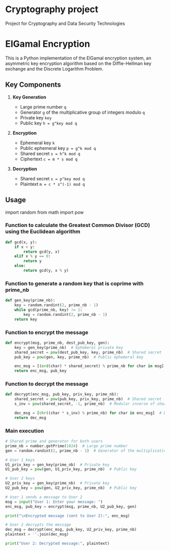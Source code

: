 # Cryptography project
Project for Cryptography and Data Security Technologies

# ElGamal Encryption

This is a Python implementation of the ElGamal encryption system, an asymmetric key encryption algorithm based on the Diffie-Hellman key exchange and the Discrete Logarithm Problem.

## Key Components

1. **Key Generation**
   - Large prime number `q`
   - Generator `g` of the multiplicative group of integers modulo `q`
   - Private key `key`
   - Public key `h = g^key mod q`

2. **Encryption**
   - Ephemeral key `k`
   - Public ephemeral key `p = g^k mod q`
   - Shared secret `s = h^k mod q`
   - Ciphertext `c = m * s mod q`

3. **Decryption**
   - Shared secret `s = p^key mod q`
   - Plaintext `m = c * s^(-1) mod q`

## Usage

import random
from math import pow

### Function to calculate the Greatest Common Divisor (GCD) using the Euclidean algorithm
```python
def gcd(x, y):
    if x < y:
        return gcd(y, x)
    elif x % y == 0:
        return y
    else:
        return gcd(y, x % y)
```

### Function to generate a random key that is coprime with prime_nb
```python
def gen_key(prime_nb):
    key = random.randint(2, prime_nb - 1)
    while gcd(prime_nb, key) != 1:
        key = random.randint(2, prime_nb - 1)
    return key
```

### Function to encrypt the message
```python
def encrypt(msg, prime_nb, dest_pub_key, gen):
    key = gen_key(prime_nb)  # Ephemeral private key
    shared_secret = pow(dest_pub_key, key, prime_nb)  # Shared secret
    pub_key = pow(gen, key, prime_nb)  # Public ephemeral key

    enc_msg = [(ord(char) * shared_secret) % prime_nb for char in msg]  # Encrypt each character
    return enc_msg, pub_key
```

### Function to decrypt the message
```python
def decrypt(enc_msg, pub_key, priv_key, prime_nb):
    shared_secret = pow(pub_key, priv_key, prime_nb)  # Shared secret
    s_inv = pow(shared_secret, -1, prime_nb)  # Modular inverse of shared secret

    dec_msg = [chr((char * s_inv) % prime_nb) for char in enc_msg]  # Decrypt each character
    return dec_msg
```

### Main execution
```python
# Shared prime and generator for both users
prime_nb = number.getPrime(1024)  # Large prime number
gen = random.randint(2, prime_nb - 1)  # Generator of the multiplicative group

# User 1 keys
U1_priv_key = gen_key(prime_nb)  # Private key
U1_pub_key = pow(gen, U1_priv_key, prime_nb)  # Public key

# User 2 keys
U2_priv_key = gen_key(prime_nb)  # Private key
U2_pub_key = pow(gen, U2_priv_key, prime_nb)  # Public key

# User 1 sends a message to User 2
msg = input("User 1: Enter your message: ")
enc_msg, pub_key = encrypt(msg, prime_nb, U2_pub_key, gen)

print("\nEncrypted message (sent to User 2):", enc_msg)

# User 2 decrypts the message
dec_msg = decrypt(enc_msg, pub_key, U2_priv_key, prime_nb)
plaintext = ''.join(dec_msg)

print("User 2: Decrypted message:", plaintext)
```
